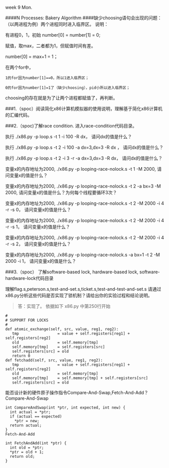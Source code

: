
week 9 Mon.

####N Processes: Bakery Algorithm
####缺少choosing语句会出现的问题：（以两进程为例）两个进程同时进入临界区。
说明：

有进程0，1，初始 number[0] = number[1] = 0;

赋值，取max，二者都为1，但赋值时间有差。

number[0] = max+1 = 1；

在两个for中，

    1的for因为number[1]==0，所以1进入临界区；
    
    0的for因为number[1]=1了（缺少choosing），pid小所以进入临界区；
    

choosing的存在就是为了让两个进程都赋值了，再判断。



###1.（spoc）阅读简化x86计算机模拟器的使用说明，理解基于简化x86计算机的汇编代码。

###2.（spoc)了解race condition. 进入race-condition代码目录。

执行 ./x86.py -p loop.s -t 1 -i 100 -R dx， 请问dx的值是什么？

执行 ./x86.py -p loop.s -t 2 -i 100 -a dx=3,dx=3 -R dx ， 请问dx的值是什么？

执行 ./x86.py -p loop.s -t 2 -i 3 -r -a dx=3,dx=3 -R dx， 请问dx的值是什么？

变量x的内存地址为2000, ./x86.py -p looping-race-nolock.s -t 1 -M 2000, 请问变量x的值是什么？

变量x的内存地址为2000, ./x86.py -p looping-race-nolock.s -t 2 -a bx=3 -M 2000, 请问变量x的值是什么？为何每个线程要循环3次？

变量x的内存地址为2000, ./x86.py -p looping-race-nolock.s -t 2 -M 2000 -i 4 -r -s 0， 请问变量x的值是什么？

变量x的内存地址为2000, ./x86.py -p looping-race-nolock.s -t 2 -M 2000 -i 4 -r -s 1， 请问变量x的值是什么？

变量x的内存地址为2000, ./x86.py -p looping-race-nolock.s -t 2 -M 2000 -i 4 -r -s 2， 请问变量x的值是什么？

变量x的内存地址为2000, ./x86.py -p looping-race-nolock.s -a bx=1 -t 2 -M 2000 -i 1， 请问变量x的值是什么？



###3.（spoc） 了解software-based lock, hardware-based lock, software-hardware-lock代码目录

理解flag.s,peterson.s,test-and-set.s,ticket.s,test-and-test-and-set.s 请通过x86.py分析这些代码是否实现了锁机制？请给出你的实验过程和结论说明。

>答：实现了。
>依据如下 x86.py 中第250行开始
```
#
# SUPPORT FOR LOCKS
#
def atomic_exchange(self, src, value, reg1, reg2):
   tmp                 = value + self.registers[reg1] + self.registers[reg2]
   old                 = self.memory[tmp]
   self.memory[tmp]    = self.registers[src]
   self.registers[src] = old
   return 0
def fetchadd(self, src, value, reg1, reg2):
   tmp                 = value + self.registers[reg1] + self.registers[reg2]
   old                 = self.memory[tmp]
   self.memory[tmp]    = self.memory[tmp] + self.registers[src] 
   self.registers[src] = old
```

能否设计新的硬件原子操作指令Compare-And-Swap,Fetch-And-Add？
Compare-And-Swap
```
int CompareAndSwap(int *ptr, int expected, int new) {
  int actual = *ptr;
  if (actual == expected)
    *ptr = new;
  return actual;
}
Fetch-And-Add

int FetchAndAdd(int *ptr) {
  int old = *ptr;
  *ptr = old + 1;
  return old;
}
```
